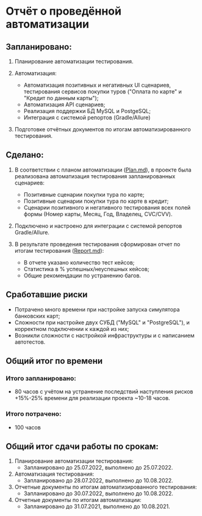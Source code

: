 # Отчёт о проведённой автоматизации
## Запланировано:

1. Планирование автоматизации тестирования.
    
2. Автоматизация:
   * Автоматизация позитивных и негативных UI сценариев, тестирования сервисов покупки туров ("Оплата по карте" и "Кредит по данным карты");
   * Автоматизация API сценариев;
   * Реализация поддержки БД MySQL и PostgeSQL;
   * Интеграция с системой репортов (Gradle/Allure)
   
3. Подготовке отчётных документов по итогам автоматизированного тестирования.
   
## Сделано:

1. В соответствии с планом автоматизации ([Plan.md](https://github.com/PavelStet/diplom/blob/main/documents/plan.md)), в проекте была реализована автоматизация тестирования запланированных сценариев:
   * Позитивные сценарии покупки тура по карте;
   * Позитивные сценарии покупки тура по карте в кредит;
   * Сценарии позитивного и негативного тестирования всех полей формы (Номер карты, Месяц, Год, Владелец, CVC/CVV).

2. Подключено и настроено для интеграции с системой репортов Gradle/Allure.
   
4. В результате проведения тестирования сформирован отчет по итогам тестирования ([Report.md](https://github.com/PavelStet/diplom/blob/main/documents/report.md)):
   * В отчете указано количество тест кейсов;
   * Статистика в % успешных/неуспешных кейсов;
   * Общие рекомендации по устранению багов.
   
## Сработавшие риски
* Потрачено много времени при настройке запуска симулятора банковских карт;
* Сложности при настройке двух СУБД ("MySQL" и "PostgreSQL"), и корректном подключении к каждой из них;
* Возникли сложности с настройкой инфраструктуры и с написанием автотестов.

## Общий итог по времени

### Итого запланировано: 
* 80 часов с учётом на устранение последствий наступления рисков +15%-25% времени для реализации проекта ~10-18 часов.

### Итого потрачено: 
* 100 часов

## Общий итог сдачи работы по срокам:
1. Планирование автоматизации тестирования: 
    * Запланировано до 25.07.2022, выполнено до 25.07.2022.
2. Автоматизация тестирования: 
    * Запланировано до 28.07.2022, выполнено до 10.08.2022.
3. Отчетные документы по итогам автоматизированного тестирования: 
    * Запланировано до 30.07.2022, выполнено до 10.08.2022.
4. Отчетные документы по итогам автоматизации: 
    * Запланировано до 31.07.2021, выполнено до 10.08.2021.
